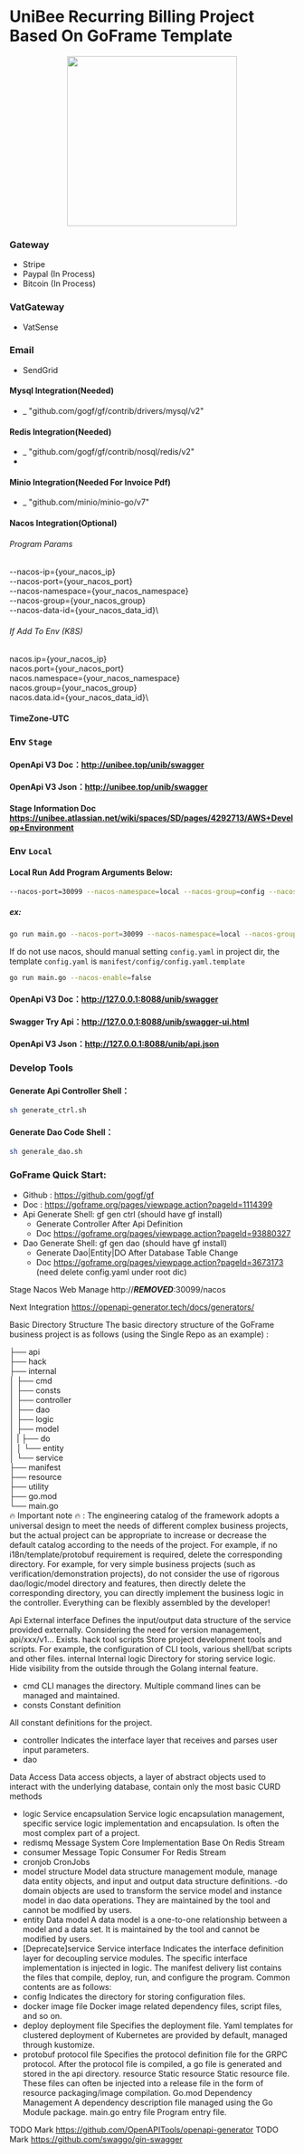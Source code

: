 # UniBee Recurring Billing Project Based On GoFrame Template

<div align=center>
<img src="http://unibee.top/files/invoice/SubStatusAndTimeline.png" width="300"/>
</div>

### Gateway
- Stripe
- Paypal (In Process)
- Bitcoin (In Process)

### VatGateway
- VatSense

### Email
- SendGrid


#### Mysql Integration(Needed)

- \_ "github.com/gogf/gf/contrib/drivers/mysql/v2"

#### Redis Integration(Needed)

- \_ "github.com/gogf/gf/contrib/nosql/redis/v2"
-
#### Minio Integration(Needed For Invoice Pdf)
- \_ "github.com/minio/minio-go/v7"

#### Nacos Integration(Optional)
###### Program Params
--nacos-ip={your_nacos_ip}\
--nacos-port={your_nacos_port}\
--nacos-namespace={your_nacos_namespace}\
--nacos-group={your_nacos_group}\
--nacos-data-id={your_nacos_data_id}\
###### If Add To Env (K8S)
nacos.ip={your_nacos_ip}\
nacos.port={your_nacos_port}\
nacos.namespace={your_nacos_namespace}\
nacos.group={your_nacos_group}\
nacos.data.id={your_nacos_data_id}\

#### TimeZone-UTC

### Env `Stage`

#### OpenApi V3 Doc：http://unibee.top/unib/swagger

#### OpenApi V3 Json：http://unibee.top/unib/swagger

#### Stage Information Doc https://unibee.atlassian.net/wiki/spaces/SD/pages/4292713/AWS+Develop+Environment

### Env `Local`

#### Local Run Add Program Arguments Below: 
```bash
--nacos-port=30099 --nacos-namespace=local --nacos-group=config --nacos-data-id=unib-settings.yaml --nacos-ip=api.unibee.top
```
##### ex: 
```bash
go run main.go --nacos-port=30099 --nacos-namespace=local --nacos-group=config --nacos-data-id=unib-settings.yaml --nacos-ip=api.unibee.top
```

If do not use nacos, should manual setting `config.yaml` in project dir, the template `config.yaml` is `manifest/config/config.yaml.template`
```bash
go run main.go --nacos-enable=false
```

#### OpenApi V3 Doc：http://127.0.0.1:8088/unib/swagger

#### Swagger Try Api：http://127.0.0.1:8088/unib/swagger-ui.html

#### OpenApi V3 Json：http://127.0.0.1:8088/unib/api.json

### Develop Tools
#### Generate Api Controller Shell：
```bash
sh generate_ctrl.sh
```
#### Generate Dao Code Shell：
```bash
sh generale_dao.sh
```

### GoFrame Quick Start:
- Github : https://github.com/gogf/gf
- Doc : https://goframe.org/pages/viewpage.action?pageId=1114399
- Api Generate Shell: gf gen ctrl (should have gf install)
  - Generate Controller After Api Definition
  - Doc https://goframe.org/pages/viewpage.action?pageId=93880327
- Dao Generate Shell: gf gen dao (should have gf install)
  - Generate Dao|Entity|DO After Database Table Change 
  - Doc https://goframe.org/pages/viewpage.action?pageId=3673173 (need delete config.yaml under root dic)


Stage Nacos Web Manage
http://***REMOVED***:30099/nacos

Next Integration
https://openapi-generator.tech/docs/generators/

Basic Directory Structure
The basic directory structure of the GoFrame business project is as follows (using the Single Repo as an example) :


├── api\
├── hack\
├── internal\
│   ├── cmd\
│   ├── consts\
│   ├── controller\
│   ├── dao\
│   ├── logic\
│   ├── model\
│   |   ├── do\
│   │   └── entity\
│   └── service\
├── manifest\
├── resource\
├── utility\
├── go.mod\
└── main.go\
🔥 Important note 🔥 : The engineering catalog of the framework adopts a universal design to meet the needs of different complex business projects, but the actual project can be appropriate to increase or decrease the default catalog according to the needs of the project. For example, if no i18n/template/protobuf requirement is required, delete the corresponding directory. For example, for very simple business projects (such as verification/demonstration projects), do not consider the use of rigorous dao/logic/model directory and features, then directly delete the corresponding directory, you can directly implement the business logic in the controller. Everything can be flexibly assembled by the developer!

Api External interface Defines the input/output data structure of the service provided externally. Considering the need for version management, api/xxx/v1... Exists.
hack tool scripts Store project development tools and scripts. For example, the configuration of CLI tools, various shell/bat scripts and other files.
internal Internal logic Directory for storing service logic. Hide visibility from the outside through the Golang internal feature.
- cmd CLI manages the directory. Multiple command lines can be managed and maintained.
- consts
  Constant definition

All constant definitions for the project.

- controller Indicates the interface layer that receives and parses user input parameters.
- dao

Data Access Data access objects, a layer of abstract objects used to interact with the underlying database, contain only the most basic CURD methods
- logic Service encapsulation Service logic encapsulation management, specific service logic implementation and encapsulation. Is often the most complex part of a project.
- redismq Message System Core Implementation Base On Redis Stream
- consumer Message Topic Consumer For Redis Stream 
- cronjob CronJobs
- model structure Model data structure management module, manage data entity objects, and input and output data structure definitions.
  -do domain objects are used to transform the service model and instance model in dao data operations. They are maintained by the tool and cannot be modified by users.
- entity Data model A data model is a one-to-one relationship between a model and a data set. It is maintained by the tool and cannot be modified by users.
- [Deprecate]service Service interface Indicates the interface definition layer for decoupling service modules. The specific interface implementation is injected in logic.
  The manifest delivery list contains the files that compile, deploy, run, and configure the program. Common contents are as follows:
- config Indicates the directory for storing configuration files.
- docker image file Docker image related dependency files, script files, and so on.
- deploy deployment file Specifies the deployment file. Yaml templates for clustered deployment of Kubernetes are provided by default, managed through kustomize.
- protobuf protocol file Specifies the protocol definition file for the GRPC protocol. After the protocol file is compiled, a go file is generated and stored in the api directory.
  resource Static resource Static resource file. These files can often be injected into a release file in the form of resource packaging/image compilation.
  Go.mod Dependency Management A dependency description file managed using the Go Module package.
  main.go entry file Program entry file.


TODO Mark https://github.com/OpenAPITools/openapi-generator
TODO Mark https://github.com/swaggo/gin-swagger